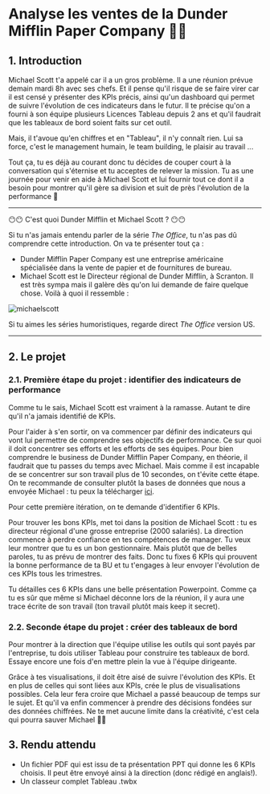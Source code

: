 # Analyse les ventes de la Dunder Mifflin Paper Company 🧷📁

## 1. Introduction
Michael Scott t'a appelé car il a un gros problème. Il a une réunion prévue demain mardi 8h avec ses chefs. Et il pense qu'il risque de se faire virer car il est censé y présenter des KPIs précis, ainsi qu'un dashboard qui permet de suivre l'évolution de ces indicateurs dans le futur. Il te précise qu'on a fourni à son équipe plusieurs Licences Tableau depuis 2 ans et qu'il faudrait que les tableaux de bord soient faits sur cet outil. 

Mais, il t'avoue qu'en chiffres et en "Tableau", il n'y connaît rien. Lui sa force, c'est le management humain, le team building, le plaisir au travail ... 

Tout ça, tu es déjà au courant donc tu décides de couper court à la conversation qui s'éternise et tu acceptes de relever la mission. Tu as une journée pour venir en aide à Michael Scott et lui fournir tout ce dont il a besoin pour montrer qu'il gère sa division et suit de près l'évolution de la performance 🤪

___

😶😶 C'est quoi Dunder Mifflin et Michael Scott ? 😶😶

Si tu n'as jamais entendu parler de la série *The Office*, tu n'as pas dû comprendre cette introduction. On va te présenter tout ça : 
- Dunder Mifflin Paper Company est une entreprise américaine spécialisée dans la vente de papier et de fournitures de bureau.
- Michael Scott est le Directeur régional de Dunder Mifflin, à Scranton. Il est très sympa mais il galère dès qu'on lui demande de faire quelque chose. Voilà à quoi il ressemble :

![michaelscott](https://i.imgur.com/kjHM3s1.jpg)

Si tu aimes les séries humoristiques, regarde direct *The Office* version US.

___


## 2. Le projet

### 2.1. Première étape du projet : identifier des indicateurs de performance

Comme tu le sais, Michael Scott est vraiment à la ramasse. Autant te dire qu'il n'a jamais identifié de KPIs. 

Pour l'aider à s'en sortir, on va commencer par définir des indicateurs qui vont lui permettre de comprendre ses objectifs de performance. Ce sur quoi il doit concentrer ses efforts et les efforts de ses équipes. Pour bien comprendre le business de Dunder Mifflin Paper Company, en théorie, il faudrait que tu passes du temps avec Michael. Mais comme il est incapable de se concentrer sur son travail plus de 10 secondes, on t'évite cette étape. On te recommande de consulter plutôt la bases de données que nous a envoyée Michael : tu peux la télécharger [ici](https://docs.google.com/spreadsheets/d/1YFdUEZmmlesui9-QfVm2aa8P7SKL5V1i/edit?usp=sharing&ouid=100767761288291012140&rtpof=true&sd=true). 

Pour cette première itération, on te demande d'identifier 6 KPIs. 

Pour trouver les bons KPIs, met toi dans la position de Michael Scott : tu es directeur régional d'une grosse entreprise (2000 salariés). La direction commence à perdre confiance en tes compétences de manager. Tu veux leur montrer que tu es un bon gestionnaire. Mais plutôt que de belles paroles, tu as prévu de montrer des faits. Donc tu fixes 6 KPIs qui prouvent la bonne performance de ta BU et tu t'engages à leur envoyer l'évolution de ces KPIs tous les trimestres.

Tu détailles ces 6 KPIs dans une belle présentation Powerpoint. Comme ça tu es sûr que même si Michael déconne lors de la réunion, il y aura une trace écrite de son travail (ton travail plutôt mais keep it secret).

### 2.2. Seconde étape du projet : créer des tableaux de bord

Pour montrer à la direction que l'équipe utilise les outils qui sont payés par l'entreprise, tu dois utiliser Tableau pour construire tes tableaux de bord. Essaye encore une fois d'en mettre plein la vue à l'équipe dirigeante. 

Grâce à tes visualisations, il doit être aisé de suivre l'évolution des KPIs. Et en plus de celles qui sont liées aux KPIs, crée le plus de visualisations possibles. Cela leur fera croire que Michael a passé beaucoup de temps sur le sujet. Et qu'il va enfin commencer à prendre des décisions fondées sur des données chiffrées. Ne te met aucune limite dans la créativité, c'est cela qui pourra sauver Michael 🤞🤞 

## 3. Rendu attendu
- Un fichier PDF qui est issu de ta présentation PPT qui donne les 6 KPIs choisis. Il peut être envoyé ainsi à la direction (donc rédigé en anglais!).
- Un classeur complet Tableau .twbx
